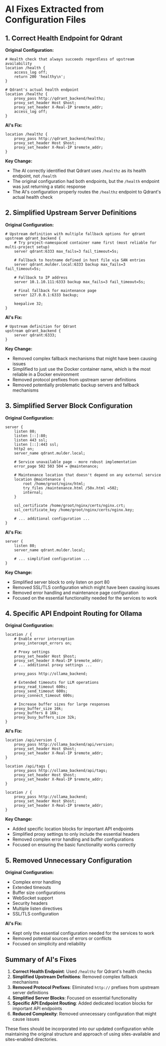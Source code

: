 # AI Fixes Extracted from Configuration Files

## 1. Correct Health Endpoint for Qdrant

**Original Configuration:**
```nginx
# Health check that always succeeds regardless of upstream availability
location /health {
    access_log off;
    return 200 'healthy\n';
}

# Qdrant's actual health endpoint
location /healthz {
    proxy_pass http://qdrant_backend/healthz;
    proxy_set_header Host $host;
    proxy_set_header X-Real-IP $remote_addr;
    access_log off;
}
```

**AI's Fix:**
```nginx
location /healthz {
    proxy_pass http://qdrant_backend/healthz;
    proxy_set_header Host $host;
    proxy_set_header X-Real-IP $remote_addr;
}
```

**Key Change:**
- The AI correctly identified that Qdrant uses `/healthz` as its health endpoint, not `/health`
- The original configuration had both endpoints, but the `/health` endpoint was just returning a static response
- The AI's configuration properly routes the `/healthz` endpoint to Qdrant's actual health check

## 2. Simplified Upstream Server Definitions

**Original Configuration:**
```nginx
# Upstream definition with multiple fallback options for qdrant
upstream qdrant_backend {
    # Try project-namespaced container name first (most reliable for multi-project setup)
    server qdrant:6333 max_fails=3 fail_timeout=5s;
    
    # Fallback to hostname defined in host file via SAN entries
    server qdrant.mulder.local:6333 backup max_fails=3 fail_timeout=5s;

    # Fallback to IP address
    server 10.1.10.111:6333 backup max_fails=3 fail_timeout=5s;
    
    # Final fallback for maintenance page
    server 127.0.0.1:6333 backup;
    
    keepalive 32;
}
```

**AI's Fix:**
```nginx
# Upstream definition for Qdrant
upstream qdrant_backend {
    server qdrant:6333;
}
```

**Key Change:**
- Removed complex fallback mechanisms that might have been causing issues
- Simplified to just use the Docker container name, which is the most reliable in a Docker environment
- Removed protocol prefixes from upstream server definitions
- Removed potentially problematic backup servers and fallback mechanisms

## 3. Simplified Server Block Configuration

**Original Configuration:**
```nginx
server {
    listen 80;
    listen [::]:80;
    listen 443 ssl;
    listen [::]:443 ssl;
    http2 on;
    server_name qdrant.mulder.local;

    # Service unavailable page - more robust implementation
    error_page 502 503 504 = @maintenance;
    
    # Maintenance location that doesn't depend on any external service
    location @maintenance {
        root /home/groot/nginx/html;
        try_files /maintenance.html /50x.html =502;
        internal;
    }

    ssl_certificate /home/groot/nginx/certs/nginx.crt;
    ssl_certificate_key /home/groot/nginx/certs/nginx.key;

    # ... additional configuration ...
}
```

**AI's Fix:**
```nginx
server {
    listen 80;
    server_name qdrant.mulder.local;

    # ... simplified configuration ...
}
```

**Key Change:**
- Simplified server block to only listen on port 80
- Removed SSL/TLS configuration which might have been causing issues
- Removed error handling and maintenance page configuration
- Focused on the essential functionality needed for the services to work

## 4. Specific API Endpoint Routing for Ollama

**Original Configuration:**
```nginx
location / {
    # Enable error interception
    proxy_intercept_errors on;

    # Proxy settings
    proxy_set_header Host $host;
    proxy_set_header X-Real-IP $remote_addr;
    # ... additional proxy settings ...

    proxy_pass http://ollama_backend;
    
    # Extended timeouts for LLM operations
    proxy_read_timeout 600s;
    proxy_send_timeout 600s;
    proxy_connect_timeout 600s;
    
    # Increase buffer sizes for large responses
    proxy_buffer_size 16k;
    proxy_buffers 8 16k;
    proxy_busy_buffers_size 32k;
}
```

**AI's Fix:**
```nginx
location /api/version {
    proxy_pass http://ollama_backend/api/version;
    proxy_set_header Host $host;
    proxy_set_header X-Real-IP $remote_addr;
}

location /api/tags {
    proxy_pass http://ollama_backend/api/tags;
    proxy_set_header Host $host;
    proxy_set_header X-Real-IP $remote_addr;
}

location / {
    proxy_pass http://ollama_backend;
    proxy_set_header Host $host;
    proxy_set_header X-Real-IP $remote_addr;
}
```

**Key Change:**
- Added specific location blocks for important API endpoints
- Simplified proxy settings to only include the essential headers
- Removed complex error handling and buffer configurations
- Focused on ensuring the basic functionality works correctly

## 5. Removed Unnecessary Configuration

**Original Configuration:**
- Complex error handling
- Extended timeouts
- Buffer size configurations
- WebSocket support
- Security headers
- Multiple listen directives
- SSL/TLS configuration

**AI's Fix:**
- Kept only the essential configuration needed for the services to work
- Removed potential sources of errors or conflicts
- Focused on simplicity and reliability

## Summary of AI's Fixes

1. **Correct Health Endpoint**: Used `/healthz` for Qdrant's health checks
2. **Simplified Upstream Definitions**: Removed complex fallback mechanisms
3. **Removed Protocol Prefixes**: Eliminated `http://` prefixes from upstream server definitions
4. **Simplified Server Blocks**: Focused on essential functionality
5. **Specific API Endpoint Routing**: Added dedicated location blocks for important API endpoints
6. **Reduced Complexity**: Removed unnecessary configuration that might cause issues

These fixes should be incorporated into our updated configuration while maintaining the original structure and approach of using sites-available and sites-enabled directories. 
